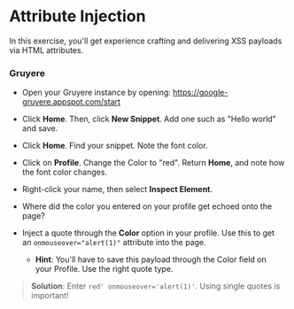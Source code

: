 # Attribute Injection

In this exercise, you'll get experience crafting and delivering XSS payloads via HTML attributes.

### Gruyere

- Open your Gruyere instance by opening: https://google-gruyere.appspot.com/start

- Click **Home**. Then, click **New Snippet**. Add one such as "Hello world" and save.

- Click **Home**. Find your snippet. Note the font color.

- Click on **Profile**. Change the Color to "red". Return **Home**, and note how the font color changes.

- Right-click your name, then select **Inspect Element**.

- Where did the color you entered on your profile get echoed onto the page?

- Inject a quote through the **Color** option in your profile. Use this to get an `onmouseover="alert(1)"` attribute into the page.
  - **Hint**: You'll have to save this payload through the Color field on your Profile. Use the right quote type.

> **Solution**: Enter `red' onmouseover='alert(1)'`. Using single quotes is important!

